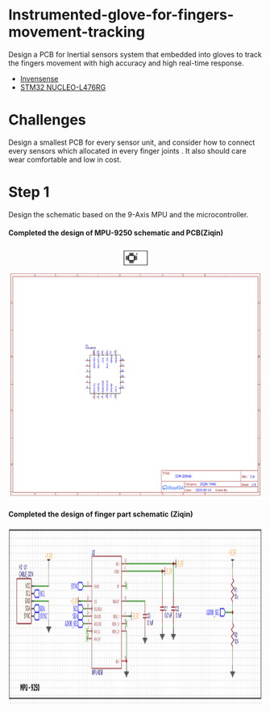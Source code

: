# Instrumented-glove-for-fingers-movement-tracking
Design a PCB for Inertial sensors system that embedded into gloves to track the fingers movement with high accuracy and high real-time response. 

* [Invensense](https://www.invensense.com/products/motion-tracking/9-axis/icm-20948/) 
* [STM32 NUCLEO-L476RG](https://os.mbed.com/platforms/ST-Nucleo-L476RG/)
# Challenges
Design a smallest PCB for every sensor unit, and consider how to connect every sensors which allocated in every finger joints . It also should care wear comfortable and low in cost. 

# Step 1
Design the schematic based on the 9-Axis MPU and the microcontroller. 

####  Completed the design of MPU-9250 schematic and PCB(Ziqin)

<div align="center"><img width="65" height="45" src="https://github.com/biwa1400/Instrumented-glove-for-fingers-movement-tracking/blob/master/footprint_ziqin/PCB%20.png"/></div>

<div align="center"><img width="650" height="450" src="https://github.com/biwa1400/Instrumented-glove-for-fingers-movement-tracking/blob/master/footprint_ziqin/Schematic%20%20.png"/></div>

#### Completed the design of finger part schematic (Ziqin)

<div align="center"><img width="750" height="350" src="https://github.com/biwa1400/Instrumented-glove-for-fingers-movement-tracking/blob/master/footprint_ziqin/MPU_9250_fingerpart.png"/></div>




 
